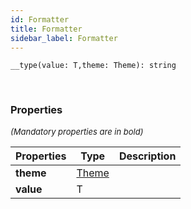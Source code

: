 ```yaml
---
id: Formatter
title: Formatter
sidebar_label: Formatter
---
```


```tsx
__type(value: T,theme: Theme): string
```
<br/>



### Properties

<font size="2"><i>(Mandatory properties are in bold)</i></font>

| Properties | Type | Description |
| --------- | ---- | ----------- |
| **theme** | [Theme](/api2/types/Theme.md) |  |
| **value** | T |  |
